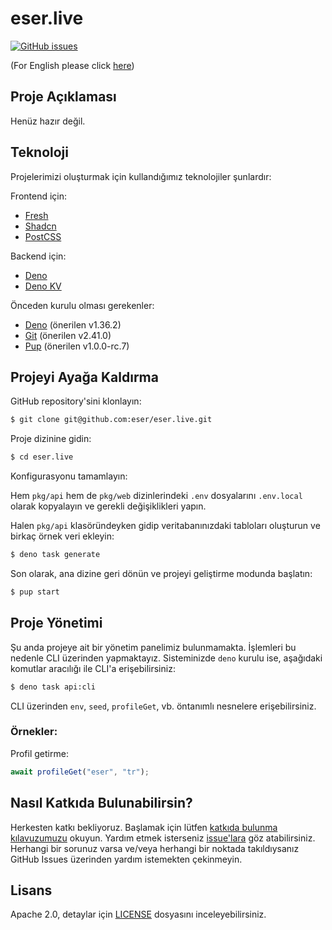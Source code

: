 # eser.live

[![GitHub issues](https://img.shields.io/github/issues/eser/eser.live)](https://github.com/eser/eser.live/issues)

(For English please click [here](README.en.md))

## Proje Açıklaması

Henüz hazır değil.

## Teknoloji

Projelerimizi oluşturmak için kullandığımız teknolojiler şunlardır:

Frontend için:

- [Fresh](https://fresh.deno.dev)
- [Shadcn](https://shadcn/ui)
- [PostCSS](https://postcss.org)

Backend için:

- [Deno](https://deno.com)
- [Deno KV](https://deno.com/kv)

Önceden kurulu olması gerekenler:

- [Deno](https://deno.land) (önerilen v1.36.2)
- [Git](https://git-scm.com) (önerilen v2.41.0)
- [Pup](https://github.com/Hexagon/pup) (önerilen v1.0.0-rc.7)

## Projeyi Ayağa Kaldırma

GitHub repository'sini klonlayın:

```bash
$ git clone git@github.com:eser/eser.live.git
```

Proje dizinine gidin:

```bash
$ cd eser.live
```

Konfigurasyonu tamamlayın:

Hem `pkg/api` hem de `pkg/web` dizinlerindeki `.env` dosyalarını `.env.local`
olarak kopyalayın ve gerekli değişiklikleri yapın.

Halen `pkg/api` klasöründeyken gidip veritabanınızdaki tabloları oluşturun ve
birkaç örnek veri ekleyin:

```bash
$ deno task generate
```

Son olarak, ana dizine geri dönün ve projeyi geliştirme modunda başlatın:

```bash
$ pup start
```

## Proje Yönetimi

Şu anda projeye ait bir yönetim panelimiz bulunmamakta. İşlemleri bu nedenle CLI
üzerinden yapmaktayız. Sisteminizde `deno` kurulu ise, aşağıdaki komutlar
aracılığı ile CLI'a erişebilirsiniz:

```bash
$ deno task api:cli
```

CLI üzerinden `env`, `seed`, `profileGet`, vb. öntanımlı nesnelere
erişebilirsiniz.

### Örnekler:

Profil getirme:

```js
await profileGet("eser", "tr");
```

## Nasıl Katkıda Bulunabilirsin?

Herkesten katkı bekliyoruz. Başlamak için lütfen
[katkıda bulunma kılavuzumuzu](CONTRIBUTING.md) okuyun. Yardım etmek isterseniz
[issue'lara](https://github.com/eser/eser.live/issues) göz atabilirsiniz.
Herhangi bir sorunuz varsa ve/veya herhangi bir noktada takıldıysanız GitHub
Issues üzerinden yardım istemekten çekinmeyin.

## Lisans

Apache 2.0, detaylar için [LICENSE](LICENSE) dosyasını inceleyebilirsiniz.
